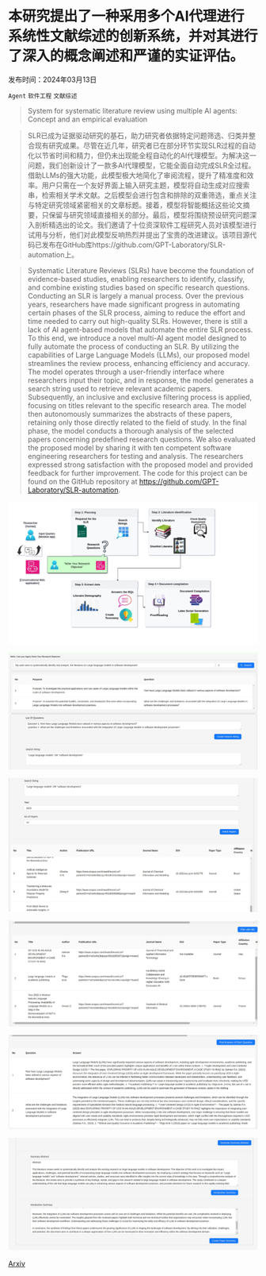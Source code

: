 # 本研究提出了一种采用多个AI代理进行系统性文献综述的创新系统，并对其进行了深入的概念阐述和严谨的实证评估。

发布时间：2024年03月13日

`Agent` `软件工程` `文献综述`

> System for systematic literature review using multiple AI agents: Concept and an empirical evaluation

> SLR已成为证据驱动研究的基石，助力研究者依据特定问题筛选、归类并整合现有研究成果。尽管在近几年，研究者已在部分环节实现SLR过程的自动化以节省时间和精力，但仍未出现能全程自动化的AI代理模型。为解决这一问题，我们创新设计了一款多AI代理模型，它能全面自动完成SLR全过程。借助LLMs的强大功能，此模型极大地简化了审阅流程，提升了精准度和效率。用户只需在一个友好界面上输入研究主题，模型将自动生成对应搜索串，检索相关学术文献。之后模型会进行包含和排除的双重筛选，重点关注与特定研究领域紧密相关的文章标题。接着，模型将智能概括这些论文摘要，只保留与研究领域直接相关的部分。最后，模型将围绕预设研究问题深入剖析精选出的论文。我们邀请了十位资深软件工程研究人员对该模型进行试用与分析，他们对此模型反响热烈并提出了宝贵的改进建议。该项目源代码已发布在GitHub库https://github.com/GPT-Laboratory/SLR-automation上。

> Systematic Literature Reviews (SLRs) have become the foundation of evidence-based studies, enabling researchers to identify, classify, and combine existing studies based on specific research questions. Conducting an SLR is largely a manual process. Over the previous years, researchers have made significant progress in automating certain phases of the SLR process, aiming to reduce the effort and time needed to carry out high-quality SLRs. However, there is still a lack of AI agent-based models that automate the entire SLR process. To this end, we introduce a novel multi-AI agent model designed to fully automate the process of conducting an SLR. By utilizing the capabilities of Large Language Models (LLMs), our proposed model streamlines the review process, enhancing efficiency and accuracy. The model operates through a user-friendly interface where researchers input their topic, and in response, the model generates a search string used to retrieve relevant academic papers. Subsequently, an inclusive and exclusive filtering process is applied, focusing on titles relevant to the specific research area. The model then autonomously summarizes the abstracts of these papers, retaining only those directly related to the field of study. In the final phase, the model conducts a thorough analysis of the selected papers concerning predefined research questions. We also evaluated the proposed model by sharing it with ten competent software engineering researchers for testing and analysis. The researchers expressed strong satisfaction with the proposed model and provided feedback for further improvement. The code for this project can be found on the GitHub repository at https://github.com/GPT-Laboratory/SLR-automation.

![本研究提出了一种采用多个AI代理进行系统性文献综述的创新系统，并对其进行了深入的概念阐述和严谨的实证评估。](../../../paper_images/2403.08399/SLRFig.png)

![本研究提出了一种采用多个AI代理进行系统性文献综述的创新系统，并对其进行了深入的概念阐述和严谨的实证评估。](../../../paper_images/2403.08399/Search-String-01.jpg)

![本研究提出了一种采用多个AI代理进行系统性文献综述的创新系统，并对其进行了深入的概念阐述和严谨的实证评估。](../../../paper_images/2403.08399/Paper-Filterning.jpg)

![本研究提出了一种采用多个AI代理进行系统性文献综述的创新系统，并对其进行了深入的概念阐述和严谨的实证评估。](../../../paper_images/2403.08399/Filter-by-title.jpg)

![本研究提出了一种采用多个AI代理进行系统性文献综述的创新系统，并对其进行了深入的概念阐述和严谨的实证评估。](../../../paper_images/2403.08399/Data-Extraction-by-RQs.jpg)

![本研究提出了一种采用多个AI代理进行系统性文献综述的创新系统，并对其进行了深入的概念阐述和严谨的实证评估。](../../../paper_images/2403.08399/Abstract-and-Intro-Summary.jpg)

[Arxiv](https://arxiv.org/abs/2403.08399)